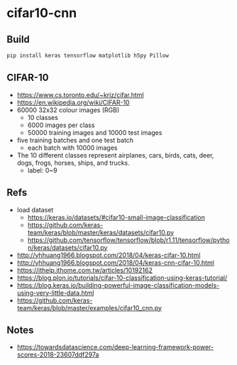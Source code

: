 # cifar10-cnn

## Build

```bash
pip install keras tensorflow matplotlib h5py Pillow
```

## CIFAR-10

- https://www.cs.toronto.edu/~kriz/cifar.html
- https://en.wikipedia.org/wiki/CIFAR-10
- 60000 32x32 colour images (RGB)
    - 10 classes
    - 6000 images per class
    - 50000 training images and 10000 test images
- five training batches and one test batch
    - each batch with 10000 images
- The 10 different classes represent airplanes, cars, birds, cats, deer, dogs, frogs, horses, ships, and trucks.
    - label: 0~9

## Refs

- load dataset
    - https://keras.io/datasets/#cifar10-small-image-classification
    - https://github.com/keras-team/keras/blob/master/keras/datasets/cifar10.py
    - https://github.com/tensorflow/tensorflow/blob/r1.11/tensorflow/python/keras/datasets/cifar10.py
- http://yhhuang1966.blogspot.com/2018/04/keras-cifar-10.html
- http://yhhuang1966.blogspot.com/2018/04/keras-cnn-cifar-10.html
- https://ithelp.ithome.com.tw/articles/10192162
- https://blog.plon.io/tutorials/cifar-10-classification-using-keras-tutorial/
- https://blog.keras.io/building-powerful-image-classification-models-using-very-little-data.html
- https://github.com/keras-team/keras/blob/master/examples/cifar10_cnn.py

## Notes

- https://towardsdatascience.com/deep-learning-framework-power-scores-2018-23607ddf297a
